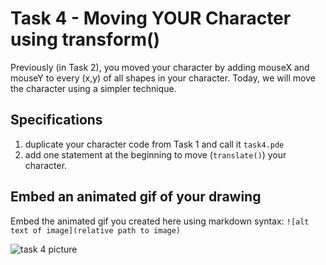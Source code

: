 # Task 4 - Moving YOUR Character using transform()

Previously (in Task 2), you moved your character by adding mouseX and mouseY to every (x,y) of all shapes in your character. 
Today, we will move the character using a simpler technique.

## Specifications

1) duplicate your character code from Task 1 and call it `task4.pde`
2) add one statement at the beginning to move (`translate()`) your character.

## Embed an animated gif of your drawing

Embed the animated gif you created here using markdown syntax: `![alt text of image](relative path to image)`

![task 4 picture](/activity/animations/task4.gif)